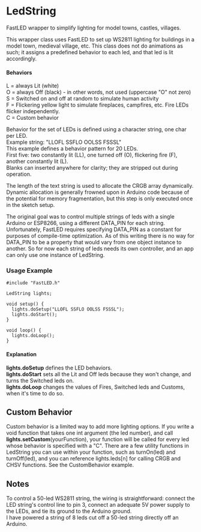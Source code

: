 # LedString
FastLED wrapper to simplify lighting for model towns, castles, villages.

This wrapper class uses FastLED to set up WS2811 lighting for buildings in a model town, medieval village, etc. 
This class does not do animations as such; it assigns a predefined behavior to each led, and that led is lit accordingly.

#### Behaviors
L = always Lit (white)  
O = always Off (black) - in other words, not used (uppercase "O" not zero)  
S = Switched on and off at random to simulate human activity  
F = Flickering yellow light to simulate fireplaces, campfires, etc. Fire LEDs flicker independently.   
C = Custom behavior

Behavior for the set of LEDs is defined using a character string, one char per LED.  
Example string: "LLOFL SSFLO OOLSS FSSSL"  
This example defines a behavior pattern for 20 LEDs.  
First five: two constantly lit (LL), one turned off (O), flickering fire (F), another constantly lit (L).  
Blanks can inserted anywhere for clarity; they are stripped out during operation.
  
The length of the text string is used to allocate the CRGB array dynamically. Dynamic allocation is generally frowned upon 
in Arduino code because of the potential for memory fragmentation, but this step is only executed once in the sketch setup.

The original goal was to control multiple strings of leds with a single Arduino or ESP8266, using a different DATA_PIN for each string. Unfortunately, FastLED requires specifying DATA_PIN as a constant for purposes of compile-time optimization. 
As of this writing there is no way for DATA_PIN to be a property that would vary from one object instance to another. 
So for now each string of leds needs its own controller, and an app can only use one instance of LedString. 

### Usage Example

```
#include "FastLED.h"

LedString lights;

void setup() {
  lights.doSetup("LLOFL SSFLO OOLSS FSSSL");
  lights.doStart();
} 

void loop() {
  lights.doLoop();
}
```

#### Explanation
**lights.doSetup** defines the LED behaviors.  
**lights.doStart** sets all the Lit and Off leds because they won't change, and turns the Switched leds on.  
**lights.doLoop**  changes the values of Fires, Switched leds and Customs, when it's time to do so.

## Custom Behavior
Custom behavior is a limited way to add more lighting options. If you write a void function that takes one int argument (the led number), and call **lights.setCustom**(yourFunction), your function will be called for every led whose behavior is specified with a "C". There are a few utility functions in LedString you can use within your function, such as turnOn(led) and turnOff(led), and you can reference lights.leds[n] for calling CRGB and CHSV functions. See the CustomBehavior example.  

## Notes
To control a 50-led WS2811 string, the wiring is straightforward: connect the LED string's control line to pin 3, connect an adequate 5V power supply to the LEDs, and tie its ground to the Arduino ground.  
I have powered a string of 8 leds cut off a 50-led string directly off an Arduino. 
